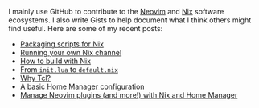 I mainly use GitHub to contribute to the [Neovim] and [Nix] software ecosystems.
I also write Gists to help document what I think others might find useful.
Here are some of my recent posts:

- [Packaging scripts for Nix](https://gist.github.com/nat-418/3a105a958969182695e40214b6ac813a)
- [Running your own Nix channel](https://gist.github.com/nat-418/ce9b5e9f49c969538947d66924345bbe)
- [How to build with Nix](https://gist.github.com/nat-418/ce9b5e9f49c969538947d66924345bbe)
- [From `init.lua` to `default.nix`](https://gist.github.com/nat-418/493d40b807132d2643a7058188bff1ca)
- [Why Tcl?](https://gist.github.com/nat-418/493d40b807132d2643a7058188bff1ca)
- [A basic Home Manager configuration](https://gist.github.com/nat-418/903c8e8ef605c36c2e3ed9a8e9ed0cea)
- [Manage Neovim plugins (and more!) with Nix and Home Manager](https://gist.github.com/nat-418/d76586da7a5d113ab90578ed56069509)

[Neovim]: https://neovim.io/
[Nix]: https://nixos.org
